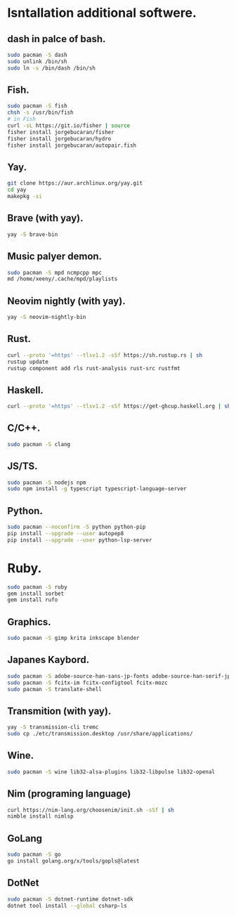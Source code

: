 # Isntallation additional softwere.
## dash in palce of bash.
```sh
sudo pacman -S dash
sudo unlink /bin/sh
sudo ln -s /bin/dash /bin/sh
```

## Fish.
```sh
sudo pacman -S fish
chsh -s /usr/bin/fish
# in Fish
curl -sL https://git.io/fisher | source
fisher install jorgebucaran/fisher
fisher install jorgebucaran/hydro
fisher install jorgebucaran/autopair.fish
```

## Yay.
```sh
git clone https://aur.archlinux.org/yay.git
cd yay
makepkg -si
```

## Brave (with yay).
```sh
yay -S brave-bin
```

## Music palyer demon.
```sh
sudo pacman -S mpd ncmpcpp mpc
md /home/xeeny/.cache/mpd/playlists
```

## Neovim nightly (with yay).
```sh
yay -S neovim-nightly-bin
```

## Rust.
```sh
curl --proto '=https' --tlsv1.2 -sSf https://sh.rustup.rs | sh
rustup update
rustup component add rls rust-analysis rust-src rustfmt
```

## Haskell.
```sh
curl --proto '=https' --tlsv1.2 -sSf https://get-ghcup.haskell.org | sh
```

## C/C++.
```sh
sudo pacman -S clang
```

## JS/TS.
```sh
sudo pacman -S nodejs npm
sudo npm install -g typescript typescript-language-server
```

## Python.
```sh
sudo pacman --noconfirm -S python python-pip
pip install --upgrade --user autopep8
pip install --upgrade --user python-lsp-server
```

# Ruby.
```sh
sudo pacman -S ruby
gem install sorbet
gem install rufo
```

## Graphics.
```sh
sudo pacman -S gimp krita inkscape blender
```

## Japanes Kaybord.
```sh
sudo pacman -S adobe-source-han-sans-jp-fonts adobe-source-han-serif-jp-fonts
sudo pacman -S fcitx-im fcitx-configtool fcitx-mozc
sudo pacman -S translate-shell
```

## Transmition (with yay).
```sh
yay -S transmission-cli tremc
sudo cp ./etc/transmission.desktop /usr/share/applications/
```

## Wine.
```sh
sudo pacman -S wine lib32-alsa-plugins lib32-libpulse lib32-openal
```

## Nim (programing language)
```sh
curl https://nim-lang.org/choosenim/init.sh -sSf | sh
nimble install nimlsp
```

## GoLang
```sh
sudo pacman -S go
go install golang.org/x/tools/gopls@latest
```

## DotNet
```sh
sudo pacman -S dotnet-runtime dotnet-sdk
dotnet tool install --global csharp-ls
```
